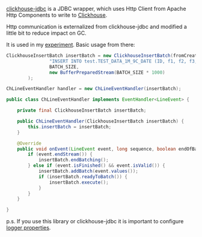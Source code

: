 <a href="https://github.com/yandex/clickhouse-jdbc">clickhouse-jdbc</a> is a JDBC wrapper, which uses Http Client from Apache Http Components to write to <a href="https://clickhouse.yandex">Clickhouse</a>.

Http communication is externalized from clickhouse-jdbc and modified a little bit to reduce impact on GC.

It is used in my <a href="https://github.com/egorlitvinenko/testparsing">experiment</a>.
Basic usage from there:

```java
ClickhouseInsertBatch insertBatch = new ClickhouseInsertBatch(fromCreateToLoadBenchmark.clickhouseHttp,
                "INSERT INTO test.TEST_DATA_1M_9C_DATE (ID, f1, f2, f3, f4, f5, f6, f7, f8)",
                BATCH_SIZE,
                new BufferPreparedStream(BATCH_SIZE * 1000)
        );

ChLineEventHandler handler = new ChLineEventHandler(insertBatch);

public class ChLineEventHandler implements EventHandler<LineEvent> {

    private final ClickhouseInsertBatch insertBatch;

    public ChLineEventHandler(ClickhouseInsertBatch insertBatch) {
        this.insertBatch = insertBatch;
    }

    @Override
    public void onEvent(LineEvent event, long sequence, boolean endOfBatch) throws Exception {
        if (event.endStream()) {
            insertBatch.endBatching();
        } else if (event.isFinished() && event.isValid()) {
            insertBatch.addBatch(event.values());
            if (insertBatch.readyToBatch()) {
                insertBatch.execute();
            }
        }
    }

}
```

p.s. If you use this library or clickhouse-jdbc it is important to configure <a href="https://github.com/egorlitvinenko/testparsing/tree/master/testdisruptor/src/main/resources">logger properties</a>.
